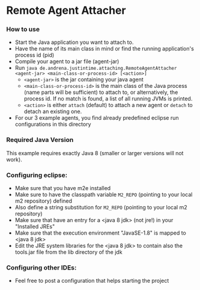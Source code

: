 # Remote Agent Attacher

### How to use

* Start the Java application you want to attach to.
* Have the name of its main class in mind or find the running application's process id (pid)
* Compile your agent to a jar file (agent-jar)
* Run `java de.andrena.justintime.attaching.RemoteAgentAttacher <agent-jar> <main-class-or-process-id> [<action>]`
  * `<agent-jar>` is the jar containing your java agent
  * `<main-class-or-process-id>` is the main class of the Java process (name parts will be sufficient) to attach to, or alternatively, the process id. If no match is found, a list of all running JVMs is printed.
  * `<action>` is either `attach` (default) to attach a new agent or `detach` to detach an existing one. 
* For our 3 example agents, you find already predefined eclipse run configurations in this directory

### Required Java Version

This example requires exactly Java 8 (smaller or larger versions will not work).

### Configuring eclipse:
 
 * Make sure that you have m2e installed
 * Make sure to have the classpath variable `M2_REPO` (pointing to your local m2 repository) defined
 * Also define a string substitution for `M2_REPO` (pointing to your local m2 repository)
 * Make sure that have an entry for a <java 8 jdk> (not jre!) in your "Installed JREs"
 * Make sure that the execution environment "JavaSE-1.8" is mapped to <java 8 jdk>
 * Edit the JRE system libraries for the <java 8 jdk> to contain also the tools.jar file from the lib directory of the jdk

 ### Configuring other IDEs:
 
 * Feel free to post a configuration that helps starting the project
 
 
